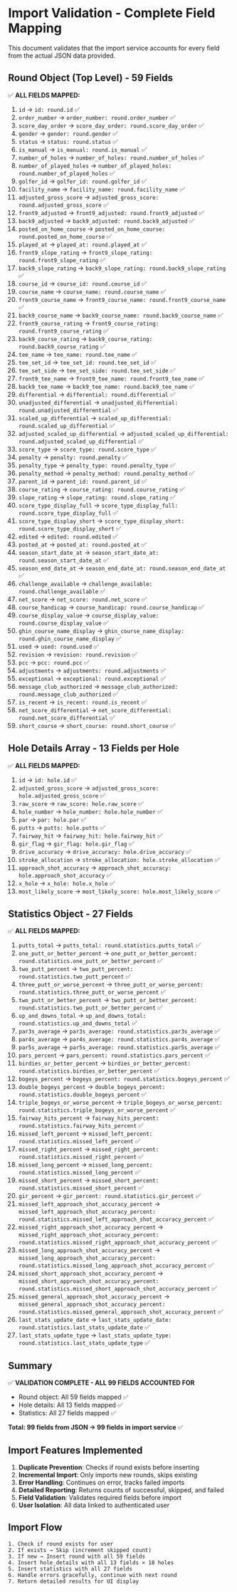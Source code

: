 # Import Validation - Complete Field Mapping

This document validates that the import service accounts for every field from the actual JSON data provided.

## Round Object (Top Level) - 59 Fields

✅ **ALL FIELDS MAPPED:**

1. `id` → `id: round.id` ✅
2. `order_number` → `order_number: round.order_number` ✅
3. `score_day_order` → `score_day_order: round.score_day_order` ✅
4. `gender` → `gender: round.gender` ✅
5. `status` → `status: round.status` ✅
6. `is_manual` → `is_manual: round.is_manual` ✅
7. `number_of_holes` → `number_of_holes: round.number_of_holes` ✅
8. `number_of_played_holes` → `number_of_played_holes: round.number_of_played_holes` ✅
9. `golfer_id` → `golfer_id: round.golfer_id` ✅
10. `facility_name` → `facility_name: round.facility_name` ✅
11. `adjusted_gross_score` → `adjusted_gross_score: round.adjusted_gross_score` ✅
12. `front9_adjusted` → `front9_adjusted: round.front9_adjusted` ✅
13. `back9_adjusted` → `back9_adjusted: round.back9_adjusted` ✅
14. `posted_on_home_course` → `posted_on_home_course: round.posted_on_home_course` ✅
15. `played_at` → `played_at: round.played_at` ✅
16. `front9_slope_rating` → `front9_slope_rating: round.front9_slope_rating` ✅
17. `back9_slope_rating` → `back9_slope_rating: round.back9_slope_rating` ✅
18. `course_id` → `course_id: round.course_id` ✅
19. `course_name` → `course_name: round.course_name` ✅
20. `front9_course_name` → `front9_course_name: round.front9_course_name` ✅
21. `back9_course_name` → `back9_course_name: round.back9_course_name` ✅
22. `front9_course_rating` → `front9_course_rating: round.front9_course_rating` ✅
23. `back9_course_rating` → `back9_course_rating: round.back9_course_rating` ✅
24. `tee_name` → `tee_name: round.tee_name` ✅
25. `tee_set_id` → `tee_set_id: round.tee_set_id` ✅
26. `tee_set_side` → `tee_set_side: round.tee_set_side` ✅
27. `front9_tee_name` → `front9_tee_name: round.front9_tee_name` ✅
28. `back9_tee_name` → `back9_tee_name: round.back9_tee_name` ✅
29. `differential` → `differential: round.differential` ✅
30. `unadjusted_differential` → `unadjusted_differential: round.unadjusted_differential` ✅
31. `scaled_up_differential` → `scaled_up_differential: round.scaled_up_differential` ✅
32. `adjusted_scaled_up_differential` → `adjusted_scaled_up_differential: round.adjusted_scaled_up_differential` ✅
33. `score_type` → `score_type: round.score_type` ✅
34. `penalty` → `penalty: round.penalty` ✅
35. `penalty_type` → `penalty_type: round.penalty_type` ✅
36. `penalty_method` → `penalty_method: round.penalty_method` ✅
37. `parent_id` → `parent_id: round.parent_id` ✅
38. `course_rating` → `course_rating: round.course_rating` ✅
39. `slope_rating` → `slope_rating: round.slope_rating` ✅
40. `score_type_display_full` → `score_type_display_full: round.score_type_display_full` ✅
41. `score_type_display_short` → `score_type_display_short: round.score_type_display_short` ✅
42. `edited` → `edited: round.edited` ✅
43. `posted_at` → `posted_at: round.posted_at` ✅
44. `season_start_date_at` → `season_start_date_at: round.season_start_date_at` ✅
45. `season_end_date_at` → `season_end_date_at: round.season_end_date_at` ✅
46. `challenge_available` → `challenge_available: round.challenge_available` ✅
47. `net_score` → `net_score: round.net_score` ✅
48. `course_handicap` → `course_handicap: round.course_handicap` ✅
49. `course_display_value` → `course_display_value: round.course_display_value` ✅
50. `ghin_course_name_display` → `ghin_course_name_display: round.ghin_course_name_display` ✅
51. `used` → `used: round.used` ✅
52. `revision` → `revision: round.revision` ✅
53. `pcc` → `pcc: round.pcc` ✅
54. `adjustments` → `adjustments: round.adjustments` ✅
55. `exceptional` → `exceptional: round.exceptional` ✅
56. `message_club_authorized` → `message_club_authorized: round.message_club_authorized` ✅
57. `is_recent` → `is_recent: round.is_recent` ✅
58. `net_score_differential` → `net_score_differential: round.net_score_differential` ✅
59. `short_course` → `short_course: round.short_course` ✅

## Hole Details Array - 13 Fields per Hole

✅ **ALL FIELDS MAPPED:**

1. `id` → `id: hole.id` ✅
2. `adjusted_gross_score` → `adjusted_gross_score: hole.adjusted_gross_score` ✅
3. `raw_score` → `raw_score: hole.raw_score` ✅
4. `hole_number` → `hole_number: hole.hole_number` ✅
5. `par` → `par: hole.par` ✅
6. `putts` → `putts: hole.putts` ✅
7. `fairway_hit` → `fairway_hit: hole.fairway_hit` ✅
8. `gir_flag` → `gir_flag: hole.gir_flag` ✅
9. `drive_accuracy` → `drive_accuracy: hole.drive_accuracy` ✅
10. `stroke_allocation` → `stroke_allocation: hole.stroke_allocation` ✅
11. `approach_shot_accuracy` → `approach_shot_accuracy: hole.approach_shot_accuracy` ✅
12. `x_hole` → `x_hole: hole.x_hole` ✅
13. `most_likely_score` → `most_likely_score: hole.most_likely_score` ✅

## Statistics Object - 27 Fields

✅ **ALL FIELDS MAPPED:**

1. `putts_total` → `putts_total: round.statistics.putts_total` ✅
2. `one_putt_or_better_percent` → `one_putt_or_better_percent: round.statistics.one_putt_or_better_percent` ✅
3. `two_putt_percent` → `two_putt_percent: round.statistics.two_putt_percent` ✅
4. `three_putt_or_worse_percent` → `three_putt_or_worse_percent: round.statistics.three_putt_or_worse_percent` ✅
5. `two_putt_or_better_percent` → `two_putt_or_better_percent: round.statistics.two_putt_or_better_percent` ✅
6. `up_and_downs_total` → `up_and_downs_total: round.statistics.up_and_downs_total` ✅
7. `par3s_average` → `par3s_average: round.statistics.par3s_average` ✅
8. `par4s_average` → `par4s_average: round.statistics.par4s_average` ✅
9. `par5s_average` → `par5s_average: round.statistics.par5s_average` ✅
10. `pars_percent` → `pars_percent: round.statistics.pars_percent` ✅
11. `birdies_or_better_percent` → `birdies_or_better_percent: round.statistics.birdies_or_better_percent` ✅
12. `bogeys_percent` → `bogeys_percent: round.statistics.bogeys_percent` ✅
13. `double_bogeys_percent` → `double_bogeys_percent: round.statistics.double_bogeys_percent` ✅
14. `triple_bogeys_or_worse_percent` → `triple_bogeys_or_worse_percent: round.statistics.triple_bogeys_or_worse_percent` ✅
15. `fairway_hits_percent` → `fairway_hits_percent: round.statistics.fairway_hits_percent` ✅
16. `missed_left_percent` → `missed_left_percent: round.statistics.missed_left_percent` ✅
17. `missed_right_percent` → `missed_right_percent: round.statistics.missed_right_percent` ✅
18. `missed_long_percent` → `missed_long_percent: round.statistics.missed_long_percent` ✅
19. `missed_short_percent` → `missed_short_percent: round.statistics.missed_short_percent` ✅
20. `gir_percent` → `gir_percent: round.statistics.gir_percent` ✅
21. `missed_left_approach_shot_accuracy_percent` → `missed_left_approach_shot_accuracy_percent: round.statistics.missed_left_approach_shot_accuracy_percent` ✅
22. `missed_right_approach_shot_accuracy_percent` → `missed_right_approach_shot_accuracy_percent: round.statistics.missed_right_approach_shot_accuracy_percent` ✅
23. `missed_long_approach_shot_accuracy_percent` → `missed_long_approach_shot_accuracy_percent: round.statistics.missed_long_approach_shot_accuracy_percent` ✅
24. `missed_short_approach_shot_accuracy_percent` → `missed_short_approach_shot_accuracy_percent: round.statistics.missed_short_approach_shot_accuracy_percent` ✅
25. `missed_general_approach_shot_accuracy_percent` → `missed_general_approach_shot_accuracy_percent: round.statistics.missed_general_approach_shot_accuracy_percent` ✅
26. `last_stats_update_date` → `last_stats_update_date: round.statistics.last_stats_update_date` ✅
27. `last_stats_update_type` → `last_stats_update_type: round.statistics.last_stats_update_type` ✅

## Summary

✅ **VALIDATION COMPLETE - ALL 99 FIELDS ACCOUNTED FOR**

- Round object: All 59 fields mapped ✅
- Hole details: All 13 fields mapped ✅
- Statistics: All 27 fields mapped ✅

**Total: 99 fields from JSON → 99 fields in import service** ✅

## Import Features Implemented

1. **Duplicate Prevention**: Checks if round exists before inserting
2. **Incremental Import**: Only imports new rounds, skips existing
3. **Error Handling**: Continues on error, tracks failed imports
4. **Detailed Reporting**: Returns counts of successful, skipped, and failed
5. **Field Validation**: Validates required fields before import
6. **User Isolation**: All data linked to authenticated user

## Import Flow

```
1. Check if round exists for user
2. If exists → Skip (increment skipped count)
3. If new → Insert round with all 59 fields
4. Insert hole_details with all 13 fields × 18 holes
5. Insert statistics with all 27 fields
6. Handle errors gracefully, continue with next round
7. Return detailed results for UI display
```